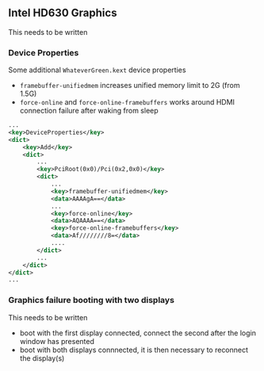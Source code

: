 ## Intel HD630 Graphics

This needs to be written

### Device Properties

Some additional ```WhateverGreen.kext``` device properties

- ```framebuffer-unifiedmem``` increases unified memory limit to 2G (from 1.5G)
- ```force-online``` and ```force-online-framebuffers``` works around HDMI connection failure after waking from sleep

```xml
...
<key>DeviceProperties</key>
<dict>
    <key>Add</key>
    <dict>
        ...
        <key>PciRoot(0x0)/Pci(0x2,0x0)</key>
        <dict>
            ...
            <key>framebuffer-unifiedmem</key>
            <data>AAAAgA==</data>
            ...
            <key>force-online</key>
            <data>AQAAAA==</data>
            <key>force-online-framebuffers</key>
            <data>Af////////8=</data>
            ....
        </dict>
        ...
    </dict>
</dict>
...
```


### Graphics failure booting with two displays

This needs to be written

- boot with the first display connected, connect the second after the login window has presented
- boot with both displays connnected, it is then necessary to reconnect the display(s)
